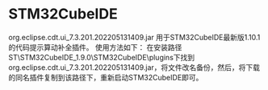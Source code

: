 # STM32CubeIDE
org.eclipse.cdt.ui_7.3.201.202205131409.jar
用于STM32CubeIDE最新版1.10.1的代码提示算动补全插件。
使用方法如下：
在安装路径ST\STM32CubeIDE_1.9.0\STM32CubeIDE\plugins下找到org.eclipse.cdt.ui_7.3.201.202205131409.jar，将文件改名备份，然后，将下载的同名插件复制到该路径下，重新启动STM32CubeIDE即可。
